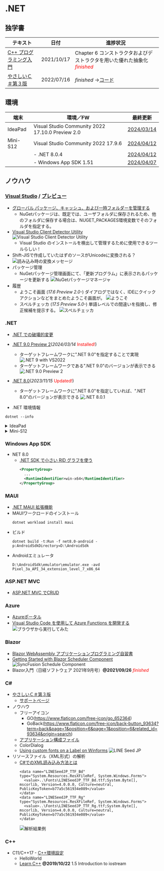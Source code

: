 # .NET

##  独学書

  |テキスト                                                      |日付     |進捗状況
  |-------------------------------------------------------------|----------|---
  |[C++ プログラミング入門](http://examples.oreilly.com/core/)    |2021/10/17|Chapter 6 コンストラクタおよびデストラクタを用いた優れた抽象化<span style="color: red;">*finished*</span>
  |[やさしいＣ＃第３版](https://isbn2.sbcr.jp/03922/)             |2022/07/16|*finished* ->[コード](https://github.com/Tatsukiyoshi/Weekend_Programming/tree/main/net/C%23/YCSSample)

##  環境
  |端末       |環境／FW                                          |最終更新
  |-----------|-------------------------------------------------|----------
  |IdeaPad    |Visual Studio Community 2022 17.10.0 Preview 2.0 |[2024/03/14](https://learn.microsoft.com/ja-jp/visualstudio/releases/2022/release-notes-preview)
  |Mini-S12   |Visual Studio Community 2022 17.9.6              |[2024/04/12](https://learn.microsoft.com/ja-jp/visualstudio/releases/2022/release-notes)
  |           |- .NET 8.0.4                                     |[2024/04/12](https://dotnet.microsoft.com/ja-jp/download/dotnet)
  |           |- Windows App SDK 1.51                           |[2024/04/07](https://learn.microsoft.com/ja-jp/windows/apps/windows-app-sdk/downloads)

##  ノウハウ
### [Visual Studio](https://visualstudio.microsoft.com/ja/vs/) / [プレビュー](https://visualstudio.microsoft.com/ja/vs/preview/)
  - [グローバル パッケージ、キャッシュ、および一時フォルダーを管理する](https://learn.microsoft.com/ja-jp/nuget/consume-packages/managing-the-global-packages-and-cache-folders)
    - NuGetパッケージは、既定では、ユーザフォルダに保存されるため、他のフォルダに保存する場合は、NUGET_PACKAGES環境変数でそのフォルダを指定する。
  - [Visual Studio Client Detector Utility](https://learn.microsoft.com/ja-jp/visualstudio/install/tools-for-managing-visual-studio-instances?view=vs-2022)
    ![Visual Studio Client Detector Utility](../images/VisualStudio/20231006_VisualStudio_ClientDetectorUtility.png)
    -  Visual Studio のインストールを検出して管理するために使用できるツールらしい！
  - Shift-JISで作成していたはずのソースがUnicodeに変換される？
    ![読み込み時の変換メッセージ](../images/VisualStudio/20240403_Csharp_convert_unicode.png)
  - パッケージ管理
    - NuGetパッケージ管理画面にて、「更新プログラム」に表示されるパッケージを更新する
    ![NuGetパッケージマネージャ](../images/VisualStudio/20240407_Update_NuGet_Package.png)
  - 履歴
    - ようこそ画面 (*17.6 Preview 2.0-*)
      ダイアログではなく、IDEにクイックアクションなどをまとめたようこそ画面が。
      ![ようこそ](../images/VisualStudio/20230317_VS2022_17.6_Preview2.0_welcome.png)
    - スペルチェッカ (*17.5 Preview 5.0-*)
      単語レベルでの間違いを指摘し、修正候補を提示する。
      ![スペルチェッカ](../images/VisualStudio/20230121_SpellChecker.png)
### .NET
  - [.NET での破壊的変更](https://learn.microsoft.com/ja-jp/dotnet/core/compatibility/breaking-changes)
  - [.NET 9.0 Preview 2](https://dotnet.microsoft.com/en-us/download/dotnet/9.0?hl=ja-JP)(*2024/03/14* <span style="color: red;">Installed!</span>)
    - ターゲットフレームワークに".NET 9.0"を指定することで実現
      ![.NET 9 with VS2022](../images/VisualStudio/20240314_VS2022_dotnet9.png)
    - ターゲットフレームワークである".NET 9.0"のバージョンが表示できる
      ![.NET 9.0 Preview 2](../images/VisualStudio/20240314_dotnet9_Preview2.png)
  - [.NET 8.0](https://dotnet.microsoft.com/ja-jp/download/dotnet/8.0)(*2023/11/15* <span style="color: red;">Updated!</span>)
    - ターゲットフレームワークに".NET 8.0"を指定していれば、".NET 8.0"のバージョンが表示できる
      ![.NET 8.0.1](../images/VisualStudio/20240112_dotnet8.0.1.png)

  - .NET 環境情報
  ```
  dotnet --info
  ```
  <details>
  <summary>IdeaPad</summary>

  ```
  .NET SDK:
  Version:           9.0.100-preview.2.24157.14
  Commit:            f7466905f9
  Workload version:  9.0.100-manifests.04914b26
  MSBuild version:   17.10.0-preview-24127-03+6f44380e4

  ランタイム環境:
  OS Name:     Windows
  OS Version:  10.0.26080
  OS Platform: Windows
  RID:         win-x64
  Base Path:   C:\Program Files\dotnet\sdk\9.0.100-preview.2.24157.14\

  インストール済みの .NET ワークロード:
  表示するインストール済みワークロードはありません。

  Host:
    Version:      9.0.0-preview.2.24128.5
    Architecture: x64
    Commit:       8e5e748c5c

  .NET SDKs installed:
    7.0.405 [C:\Program Files\dotnet\sdk]
    8.0.101 [C:\Program Files\dotnet\sdk]
    8.0.200 [C:\Program Files\dotnet\sdk]
    9.0.100-preview.2.24157.14 [C:\Program Files\dotnet\sdk]

  .NET runtimes installed:
    Microsoft.AspNetCore.App 7.0.15 [C:\Program Files\dotnet\shared\Microsoft.AspNetCore.App]
    Microsoft.AspNetCore.App 8.0.1 [C:\Program Files\dotnet\shared\Microsoft.AspNetCore.App]
    Microsoft.AspNetCore.App 8.0.2 [C:\Program Files\dotnet\shared\Microsoft.AspNetCore.App]
    Microsoft.AspNetCore.App 9.0.0-preview.2.24128.4 [C:\Program Files\dotnet\shared\Microsoft.AspNetCore.App]
    Microsoft.NETCore.App 7.0.15 [C:\Program Files\dotnet\shared\Microsoft.NETCore.App]
    Microsoft.NETCore.App 8.0.1 [C:\Program Files\dotnet\shared\Microsoft.NETCore.App]
    Microsoft.NETCore.App 8.0.2 [C:\Program Files\dotnet\shared\Microsoft.NETCore.App]
    Microsoft.NETCore.App 9.0.0-preview.2.24128.5 [C:\Program Files\dotnet\shared\Microsoft.NETCore.App]
    Microsoft.WindowsDesktop.App 7.0.15 [C:\Program Files\dotnet\shared\Microsoft.WindowsDesktop.App]
    Microsoft.WindowsDesktop.App 8.0.1 [C:\Program Files\dotnet\shared\Microsoft.WindowsDesktop.App]
    Microsoft.WindowsDesktop.App 8.0.2 [C:\Program Files\dotnet\shared\Microsoft.WindowsDesktop.App]
    Microsoft.WindowsDesktop.App 9.0.0-preview.2.24128.10 [C:\Program Files\dotnet\shared\Microsoft.WindowsDesktop.App]

  Other architectures found:
    x86   [C:\Program Files (x86)\dotnet]
      registered at [HKLM\SOFTWARE\dotnet\Setup\InstalledVersions\x86\InstallLocation]

  Environment variables:
    Not set

  global.json file:
    Not found

  Learn more:
    https://aka.ms/dotnet/info

  Download .NET:
    https://aka.ms/dotnet/download
  ```
  </details>
  <details>
  <summary>Mini-S12</summary>

  ```
  .NET SDK:
  Version:           8.0.204
  Commit:            c338c7548c
  Workload version:  8.0.200-manifests.7d36c14f

  ランタイム環境:
  OS Name:     Windows
  OS Version:  10.0.22631
  OS Platform: Windows
  RID:         win-x64
  Base Path:   C:\Program Files\dotnet\sdk\8.0.204\

  インストール済みの .NET ワークロード:
  [maui-windows]
    インストール ソース: VS 17.9.34728.123
    マニフェストのバージョン:    8.0.7/8.0.100
    マニフェスト パス:       C:\Program Files\dotnet\sdk-manifests\8.0.100\microsoft.net.sdk.maui\8.0.7\WorkloadManifest.json
    インストールの種類:        FileBased

  [maccatalyst]
    インストール ソース: VS 17.9.34728.123
    マニフェストのバージョン:    17.2.8004/8.0.100
    マニフェスト パス:       C:\Program Files\dotnet\sdk-manifests\8.0.100\microsoft.net.sdk.maccatalyst\17.2.8004\WorkloadManifest.json
    インストールの種類:        FileBased

  [ios]
    インストール ソース: VS 17.9.34728.123
    マニフェストのバージョン:    17.2.8004/8.0.100
    マニフェスト パス:       C:\Program Files\dotnet\sdk-manifests\8.0.100\microsoft.net.sdk.ios\17.2.8004\WorkloadManifest.json
    インストールの種類:        FileBased

  [android]
    インストール ソース: VS 17.9.34728.123
    マニフェストのバージョン:    34.0.52/8.0.100
    マニフェスト パス:       C:\Program Files\dotnet\sdk-manifests\8.0.100\microsoft.net.sdk.android\34.0.52\WorkloadManifest.json
    インストールの種類:        FileBased


  Host:
    Version:      8.0.4
    Architecture: x64
    Commit:       2d7eea2529

  .NET SDKs installed:
    6.0.421 [C:\Program Files\dotnet\sdk]
    8.0.204 [C:\Program Files\dotnet\sdk]

  .NET runtimes installed:
    Microsoft.AspNetCore.App 6.0.29 [C:\Program Files\dotnet\shared\Microsoft.AspNetCore.App]
    Microsoft.AspNetCore.App 8.0.4 [C:\Program Files\dotnet\shared\Microsoft.AspNetCore.App]
    Microsoft.NETCore.App 6.0.29 [C:\Program Files\dotnet\shared\Microsoft.NETCore.App]
    Microsoft.NETCore.App 8.0.4 [C:\Program Files\dotnet\shared\Microsoft.NETCore.App]
    Microsoft.WindowsDesktop.App 6.0.29 [C:\Program Files\dotnet\shared\Microsoft.WindowsDesktop.App]
    Microsoft.WindowsDesktop.App 8.0.4 [C:\Program Files\dotnet\shared\Microsoft.WindowsDesktop.App]

  Other architectures found:
    x86   [C:\Program Files (x86)\dotnet]
      registered at [HKLM\SOFTWARE\dotnet\Setup\InstalledVersions\x86\InstallLocation]

  Environment variables:
    Not set

  global.json file:
    Not found

  Learn more:
    https://aka.ms/dotnet/info

  Download .NET:
    https://aka.ms/dotnet/download
  ```
  </details>

### Windows App SDK
  - NET 8.0
    - [.NET SDK で小さい RID グラフを使う](https://learn.microsoft.com/ja-jp/dotnet/core/compatibility/sdk/8.0/rid-graph)
      ```xml
      <PropertyGroup>
        ...
        <RuntimeIdentifier>win-x64</RuntimeIdentifier>
      </PropertyGroup>
      ```

### MAUI
  - [.NET MAUI 拡張機能](https://marketplace.visualstudio.com/items?itemName=ms-dotnettools.dotnet-maui)
  - MAUIワークロードのインストール
    ```
    dotnet workload install maui
    ```
  - ビルド
    ```
    dotnet build -t:Run -f net8.0-android -p:AndroidSdkDirectory=D:\AndroidSdk
    ```
  - Androidエミュレータ
    ```
    D:\AndroidSdk\emulator\emulator.exe -avd Pixel_3a_API_34_extension_level_7_x86_64
    ```
### ASP.NET MVC
  - [ASP.NET MVC でCRUD](https://qiita.com/zaburo/items/610bd34df3c819c67551)
### Azure
  - [Azureポータル](https://portal.azure.com/#home)
  - [Visual Studio Code を使用して Azure Functions を開発する](https://learn.microsoft.com/ja-jp/azure/azure-functions/functions-develop-vs-code?tabs=csharp)
    ![ブラウザから実行してみた](../images/Azure/20230701_FunctionsTrial.png)
### Blazor
  - [Blazor WebAssembly アプリケーションプログラミング自習書](https://qiita.com/jsakamoto/items/244163860b4626c02ba0)
  - [Getting Started with Blazor Scheduler Component](https://blazor.syncfusion.com/documentation/scheduler/getting-started)
    ![SyncFusion Schedule Component](../images/Blazor/20230322_SyncFusionSchedulerInit.png)
  - Blazor入門（日経ソフトウェア 2021年9月号）**@2021/09/26** <span style="color: red;">*finished*</span>
### C#
  - [やさしいＣ＃第３版](https://isbn2.sbcr.jp/03922/)
    - [サポートページ](http://mana.on.coocan.jp/yasacs.html)
  - ノウハウ
    - フリーアイコン
      - GO(https://www.flaticon.com/free-icon/go_652364)
      - GoBack(https://www.flaticon.com/free-icon/back-button_93634?term=back&page=1&position=6&page=1&position=6&related_id=93634&origin=search)
    - [アプリケーション構成ファイル](https://www.fenet.jp/dotnet/column/language/9654/)
    - ColorDialog
    - [Using custom fonts on a Label on Winforms](https://stackoverflow.com/questions/1297264/using-custom-fonts-on-a-label-on-winforms)
      ![LINE Seed JP](../images/Windows/LINESeedJP.png)
  - リソースファイル（XML形式）の解析
    - [C#でのXML読み込み方法とは](https://www.fenet.jp/dotnet/column/language/8240/)
      ```
      <data name="LINESeedJP_TTF_Bd" type="System.Resources.ResXFileRef, System.Windows.Forms">
        <value>..\Fonts\LINESeedJP_TTF_Bd.ttf;System.Byte[], mscorlib, Version=4.0.0.0, Culture=neutral, PublicKeyToken=b77a5c561934e089</value>
      </data>
      <data name="LINESeedJP_TTF_Rg" type="System.Resources.ResXFileRef, System.Windows.Forms">
        <value>..\Fonts\LINESeedJP_TTF_Rg.ttf;System.Byte[], mscorlib, Version=4.0.0.0, Culture=neutral, PublicKeyToken=b77a5c561934e089</value>
      </data>
      ```
      ![解析結果例](../images/VisualStudio/20230326_Analyze_XML_Resources.png)
### C++
  - C11/C++17 - [C++環境設定](https://code.visualstudio.com/docs/cpp/config-msvc)
    - HelloWorld
    - [Learn C++](https://www.learncpp.com/) **@2019/10/22** 1.5 Introduction to iostream
